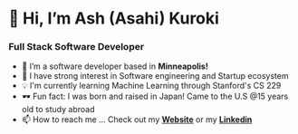 # 👋 Hi, I’m Ash (Asahi) Kuroki <br>

### Full Stack Software Developer

- 🌱 I’m a software developer based in __Minneapolis!__
- 👀 I have strong interest in Software engineering and Startup ecosystem
- 💡 I'm currently learning Machine Learning through Stanford's CS 229
- 🕶️ Fun fact: I was born and raised in Japan! Came to the U.S @15 years old to study abroad
- 📫 How to reach me ... 
Check out my <a href="https://ash-kuroki.dev/#section1"><b>Website</b></a> or my <a href="https://www.linkedin.com/in/asahi-kuroki/"><b>Linkedin</b></a>
<br>
<br>
<!---
kurokiasahi222/kurokiasahi222 is a ✨ special ✨ repository because its `README.md` (this file) appears on your GitHub profile.
You can click the Preview link to take a look at your changes.
--->
